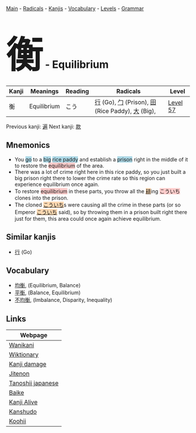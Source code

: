 <style> bigfont {font-size: 100px}</style>
[Main](../index.md) -
[Radicals](../radicals.md) -
[Kanjis](../kanjis.md) -
[Vocabulary](../vocabulary.md) -
[Levels](../levels.md) -
[Grammar](../grammar.md)
# <bigfont> 衡</bigfont> - Equilibrium 

| Kanji | Meanings | Reading | Radicals | Level |
| --- | --- | --- | --- | --- |
| 衡 | Equilibrium | こう | [行](../radicals/行.md) (Go), [勹](../radicals/勹.md) (Prison), [田](../radicals/田.md) (Rice Paddy), [大](../radicals/大.md) (Big),  | [Level 57](../levels/wk_level57.md) |

Previous kanji: [遍](遍.md) Next kanji: [款](款.md) 

## Mnemonics
 * You <span style="background-color:#ADD8E6"> go</span> to a <span style="background-color:#ADD8E6"> big</span> <span style="background-color:#ADD8E6"> rice paddy</span> and establish a <span style="background-color:#ADD8E6"> prison</span> right in the middle of it to restore the <span style="background-color:#ffcccb"> equilibrium</span> of the area.
* There was a lot of crime right here in this rice paddy, so you just built a big prison right there to lower the crime rate so this region can experience equilibrium once again.
* To restore <span style="background-color:#ffcccb"> equilibrium</span> in these parts, you throw all the <span style="background-color:#fed8b1"> [耕](https://jisho.org/search/耕)</span>ing <span style="background-color:#ffcccb"> こういち</span> clones into the prison. 
* The cloned <span style="background-color:#fed8b1"> [こういち](https://jisho.org/search/こういち)</span>s were causing all the crime in these parts (or so Emperor <span style="background-color:#fed8b1"> [こういち](https://jisho.org/search/こういち)</span> said), so by throwing them in a prison built right there just for them, this area could once again achieve equilibrium.


## Similar kanjis
 * [行](行.md) (Go)


## Vocabulary
 * [均衡](../vocabulary/衡.md), (Equilibrium, Balance)
* [平衡](../vocabulary/衡.md), (Balance, Equilibrium)
* [不均衡](../vocabulary/衡.md), (Imbalance, Disparity, Inequality)



## Links 

| Webpage |
| --- |
| [Wanikani          ](https://www.wanikani.com/kanji/衡) |
| [Wiktionary        ](https://en.wiktionary.org/wiki/衡) |
| [Kanji damage      ](http://www.kanjidamage.com/kanji/search?utf8=✓&q=衡) |
| [Jitenon           ](https://jitenon.com/kanji/衡) |
| [Tanoshii japanese ](https://www.tanoshiijapanese.com/dictionary/kanji.cfm?k=衡) |
| [Baike             ](https://baike.baidu.com/item/衡) |
| [Kanji Alive       ](https://app.kanjialive.com/衡) |
| [Kanshudo          ](https://www.kanshudo.com/searchmn?q=衡) |
| [Koohii            ](https://kanji.koohii.com/study/kanji/衡) |
